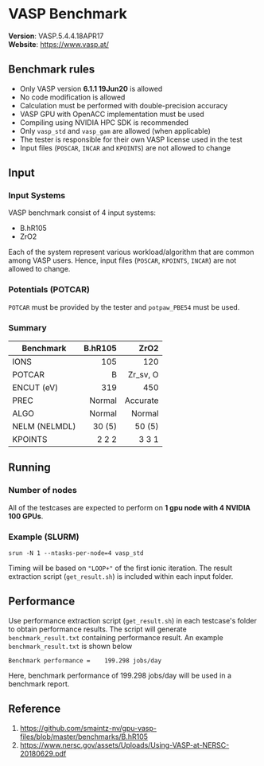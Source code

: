 # VASP Benchmark
**Version**: VASP.5.4.4.18APR17  
**Website**: https://www.vasp.at/

## Benchmark rules

* Only VASP version **6.1.1 19Jun20** is allowed
* No code modification is allowed
* Calculation must be performed with double-precision accuracy
* VASP GPU with OpenACC implementation must be used
* Compiling using NVIDIA HPC SDK is recommended
* Only `vasp_std` and `vasp_gam` are allowed (when applicable)
* The tester is responsible for their own VASP license used in the test
* Input files (`POSCAR`, `INCAR` and `KPOINTS`) are not allowed to change

## Input

### Input Systems

VASP benchmark consist of 4 input systems:
- B.hR105
- ZrO2

Each of the system represent various workload/algorithm that are common among VASP users. Hence, input files (`POSCAR`, `KPOINTS`, `INCAR`) are not allowed to change.

### Potentials (POTCAR)

`POTCAR` must be provided by the tester and `potpaw_PBE54` must be used. 


### Summary

| Benchmark     | B.hR105  | ZrO2      |
| ------------- |---------:| ---------:|
| IONS          | 105      |  120      |
| POTCAR        | B        |  Zr_sv, O |
| ENCUT (eV)    | 319      |  450      |
| PREC          | Normal   |  Accurate |
| ALGO          | Normal   |  Normal   |
| NELM (NELMDL) | 30 (5)   |  50 (5)   |
| KPOINTS       | 2 2 2    |  3 3 1    |

## Running

### Number of nodes

All of the testcases are expected to perform on **1 gpu node with 4 NVIDIA 100 GPUs**.

### Example (SLURM)

``` 
srun -N 1 --ntasks-per-node=4 vasp_std
```

Timing will be based on `"LOOP+"` of the first ionic iteration. The result extraction script (`get_result.sh`) is included within each input folder. 

## Performance 

Use performance extraction script (`get_result.sh`) in each testcase's folder to obtain performance results. The script will generate `benchmark_result.txt` containing performance result. An example `benchmark_result.txt` is shown below

```
Benchmark performance =    199.298 jobs/day 
```

Here, benchmark performance of 199.298 jobs/day will be used in a benchmark report.

## Reference

1. https://github.com/smaintz-nv/gpu-vasp-files/blob/master/benchmarks/B.hR105
1. https://www.nersc.gov/assets/Uploads/Using-VASP-at-NERSC-20180629.pdf
